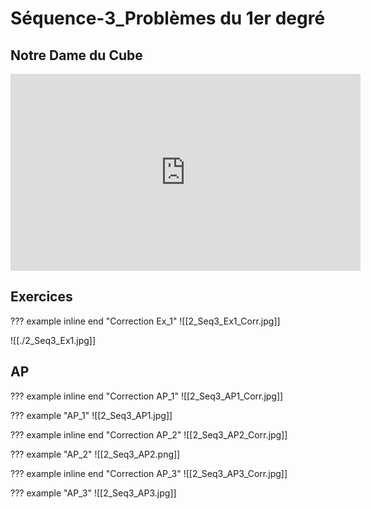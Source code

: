 # Séquence-3_Problèmes du 1er degré

## Notre Dame du Cube

<iframe width="560" height="315" src="https://www.youtube.com/embed/5HH86kPuYho?si=MjWzbBsOGqwJdJ0N" title="YouTube video player" frameborder="0" allow="accelerometer; autoplay; clipboard-write; encrypted-media; gyroscope; picture-in-picture; web-share" allowfullscreen></iframe>

## Exercices

??? example inline end "Correction Ex_1"
    ![[2_Seq3_Ex1_Corr.jpg]]

![[./2_Seq3_Ex1.jpg]]


## AP

??? example inline end "Correction AP_1"
    ![[2_Seq3_AP1_Corr.jpg]]

??? example "AP_1"
    ![[2_Seq3_AP1.jpg]] 

??? example inline end "Correction AP_2"
    ![[2_Seq3_AP2_Corr.jpg]]
    
??? example "AP_2"
    ![[2_Seq3_AP2.png]]   

??? example inline end "Correction AP_3"
    ![[2_Seq3_AP3_Corr.jpg]]

??? example "AP_3"
    ![[2_Seq3_AP3.jpg]]   
